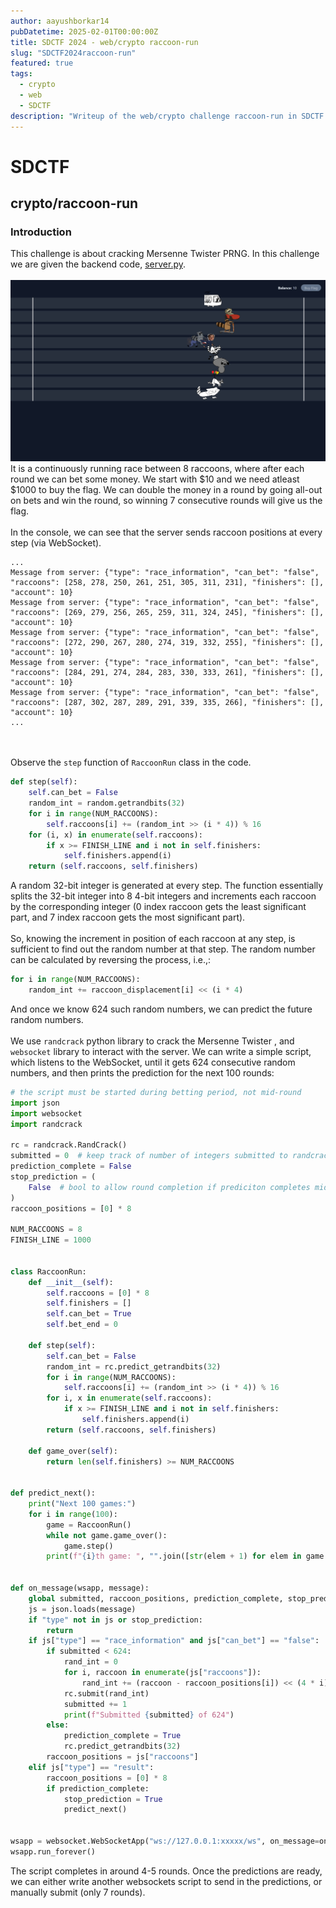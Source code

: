 ```yaml
---
author: aayushborkar14
pubDatetime: 2025-02-01T00:00:00Z
title: SDCTF 2024 - web/crypto raccoon-run
slug: "SDCTF2024raccoon-run"
featured: true
tags:
  - crypto
  - web
  - SDCTF
description: "Writeup of the web/crypto challenge raccoon-run in SDCTF 2024"
---
```


# SDCTF

## crypto/raccoon-run

### Introduction

This challenge is about cracking Mersenne Twister PRNG. In this challenge we are given the backend code, [server.py](https://github.com/acmucsd/sdctf-2024/blob/main/crypto/raccoon-run/dist/server.py).
<br><br>
![raccoon-run](raccoon-run.jpeg)
It is a continuously running race between 8 raccoons, where after each round we can bet some money. We start with $10 and we need atleast $1000 to buy the flag.
We can double the money in a round by going all-out on bets and win the round, so winning 7 consecutive rounds will give us the flag.
<br><br>
In the console, we can see that the server sends raccoon positions at every step (via WebSocket).

```
...
Message from server: {"type": "race_information", "can_bet": "false", "raccoons": [258, 278, 250, 261, 251, 305, 311, 231], "finishers": [], "account": 10}
Message from server: {"type": "race_information", "can_bet": "false", "raccoons": [269, 279, 256, 265, 259, 311, 324, 245], "finishers": [], "account": 10}
Message from server: {"type": "race_information", "can_bet": "false", "raccoons": [272, 290, 267, 280, 274, 319, 332, 255], "finishers": [], "account": 10}
Message from server: {"type": "race_information", "can_bet": "false", "raccoons": [284, 291, 274, 284, 283, 330, 333, 261], "finishers": [], "account": 10}
Message from server: {"type": "race_information", "can_bet": "false", "raccoons": [287, 302, 287, 289, 291, 339, 335, 266], "finishers": [], "account": 10}
...
```

<br><br>
Observe the `step` function of `RaccoonRun` class in the code.

```python
def step(self):
    self.can_bet = False
    random_int = random.getrandbits(32)
    for i in range(NUM_RACCOONS):
        self.raccoons[i] += (random_int >> (i * 4)) % 16
    for (i, x) in enumerate(self.raccoons):
        if x >= FINISH_LINE and i not in self.finishers:
            self.finishers.append(i)
    return (self.raccoons, self.finishers)
```

A random 32-bit integer is generated at every step. The function essentially splits the 32-bit integer into 8 4-bit integers and increments each raccoon by the corresponding integer (0 index raccoon gets the least significant part, and 7 index raccoon gets the most significant part).
<br><br>
So, knowing the increment in position of each raccoon at any step, is sufficient to find out the random number at that step.
The random number can be calculated by reversing the process, i.e.,:

```python
for i in range(NUM_RACCOONS):
    random_int += raccoon_displacement[i] << (i * 4)
```

And once we know 624 such random numbers, we can predict the future random numbers.
<br><br>
We use `randcrack` python library to crack the Mersenne Twister , and `websocket` library to interact with the server.
We can write a simple script, which listens to the WebSocket, until it gets 624 consecutive random numbers, and then prints the prediction for the next 100 rounds:

```python
# the script must be started during betting period, not mid-round
import json
import websocket
import randcrack

rc = randcrack.RandCrack()
submitted = 0  # keep track of number of integers submitted to randcrack
prediction_complete = False
stop_prediction = (
    False  # bool to allow round completion if prediciton completes mid round
)
raccoon_positions = [0] * 8

NUM_RACCOONS = 8
FINISH_LINE = 1000


class RaccoonRun:
    def __init__(self):
        self.raccoons = [0] * 8
        self.finishers = []
        self.can_bet = True
        self.bet_end = 0

    def step(self):
        self.can_bet = False
        random_int = rc.predict_getrandbits(32)
        for i in range(NUM_RACCOONS):
            self.raccoons[i] += (random_int >> (i * 4)) % 16
        for i, x in enumerate(self.raccoons):
            if x >= FINISH_LINE and i not in self.finishers:
                self.finishers.append(i)
        return (self.raccoons, self.finishers)

    def game_over(self):
        return len(self.finishers) >= NUM_RACCOONS


def predict_next():
    print("Next 100 games:")
    for i in range(100):
        game = RaccoonRun()
        while not game.game_over():
            game.step()
        print(f"{i}th game: ", "".join([str(elem + 1) for elem in game.finishers]))


def on_message(wsapp, message):
    global submitted, raccoon_positions, prediction_complete, stop_prediction
    js = json.loads(message)
    if "type" not in js or stop_prediction:
        return
    if js["type"] == "race_information" and js["can_bet"] == "false":
        if submitted < 624:
            rand_int = 0
            for i, raccoon in enumerate(js["raccoons"]):
                rand_int += (raccoon - raccoon_positions[i]) << (4 * i)
            rc.submit(rand_int)
            submitted += 1
            print(f"Submitted {submitted} of 624")
        else:
            prediction_complete = True
            rc.predict_getrandbits(32)
        raccoon_positions = js["raccoons"]
    elif js["type"] == "result":
        raccoon_positions = [0] * 8
        if prediction_complete:
            stop_prediction = True
            predict_next()


wsapp = websocket.WebSocketApp("ws://127.0.0.1:xxxxx/ws", on_message=on_message)
wsapp.run_forever()
```

The script completes in around 4-5 rounds.
Once the predictions are ready, we can either write another websockets script to send in the predictions, or manually submit (only 7 rounds).
